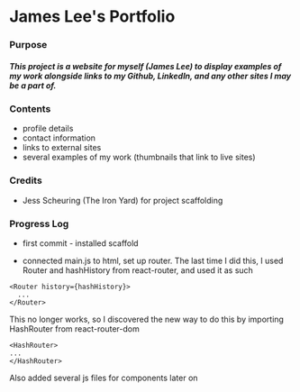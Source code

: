 # James Lee's Portfolio

### Purpose
##### This project is a website for myself (James Lee) to display examples of my work alongside links to my Github, LinkedIn, and any other sites I may be a part of.

### Contents
- profile details
- contact information
- links to external sites
- several examples of my work (thumbnails that link to live sites)

### Credits
- Jess Scheuring (The Iron Yard) for project scaffolding


### Progress Log
- first commit - installed scaffold

- connected main.js to html, set up router. The last time I did this, I used Router and hashHistory from react-router, and used it as such
```
<Router history={hashHistory}>
  ...
</Router>
```
This no longer works, so I discovered the new way to do this by importing HashRouter from react-router-dom
```
<HashRouter>
...
</HashRouter>
```
Also added several js files for components later on
